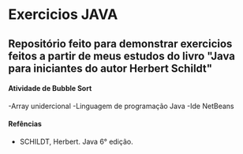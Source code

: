 # Exercicios JAVA

## Repositório feito para demonstrar exercicios feitos a partir de meus estudos do livro  "Java para iniciantes do autor Herbert Schildt"

#### Atividade de Bubble Sort 

-Array unidercional 
-Linguagem de programação Java 
-Ide NetBeans







#### Refências
- SCHILDT, Herbert. Java 6° edição.

